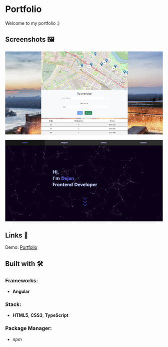 # Portfolio

Welcome to my portfolio :)

## Screenshots 🖼️
![img](src/assets/images/busplus2.jpg)

![portfolio](src/assets/images/portfolio.png)

## Links 📌

Demo: [Portfolio](https://dejanv91.github.io/portfolio)

## Built with 🛠️

### Frameworks:

- **Angular**

### Stack:

- **HTML5**, **CSS3**, **TypeScript**

### Package Manager:

- _npm_

